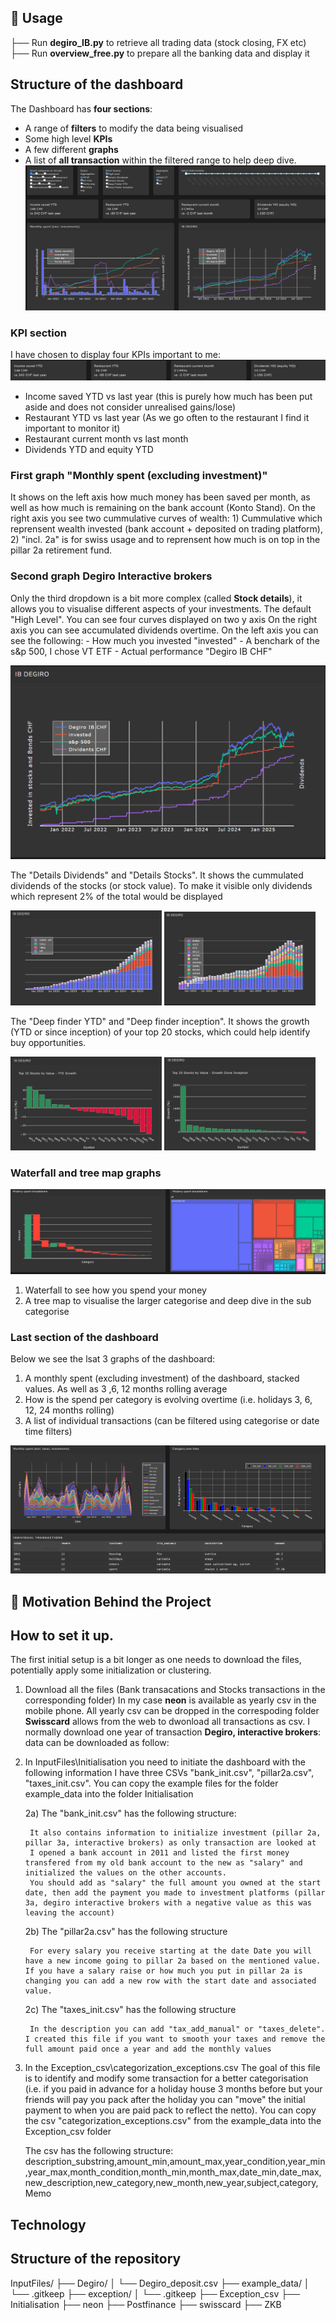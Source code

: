 ## 🚀 Usage 
├── Run **degiro_IB.py** to retrieve all trading data (stock closing, FX etc)  
├── Run **overview_free.py** to prepare all the banking data and display it

## Structure of the dashboard
The Dashboard has **four sections**:
- A range of **filters** to modify the data being visualised
- Some high level **KPIs**
- A few different **graphs**
- A list of **all transaction** within the filtered range to help deep dive.
![Dashboard overview](assets/dashboard_top.png)

### KPI section
I have chosen to display four KPIs important to me:
![KPI section](assets/KPI_section.png)
- Income saved YTD vs last year (this is purely how much has been put aside and does not consider unrealised gains/lose)
- Restaurant YTD vs last year (As we go often to the restaurant I find it important to monitor it)
- Restaurant current month vs last month
- Dividends YTD and equity YTD

### First graph "Monthly spent (excluding investment)"
 It shows on the left axis how much money has been saved per month, as well as how much is remaining on the bank account (Konto Stand). On the right axis you see two cummulative curves of wealth: 1) Cummulative which reprensent wealth invested (bank account + deposited on trading platform), 2) "incl. 2a" is for swiss usage and to reprensent how much is on top in the pillar 2a retirement fund.

### Second graph Degiro Interactive brokers
Only the third dropdown is a bit more complex (called **Stock details**), it allows you to visualise different aspects of your investments.
The default "High Level". You can see four curves displayed on two y axis On the right axis you can see accumulated dividends overtime. On the left axis you can see the following:
    - How much you invested "invested"
    - A benchark of the s&p 500, I chose VT ETF
    - Actual performance "Degiro IB CHF"

![High Level stock](assets/stock_HighLevel.png)

The "Details Dividends" and "Details Stocks". It shows the cummulated dividends of the stocks (or stock value). To make it visible only dividends which represent 2% of the total would be displayed
<p float="left">
  <img src="assets/dividends_details.png" width="48%" />
  <img src="assets/stock_details.png" width="48%" />
</p>

The "Deep finder YTD" and "Deep finder inception". It shows the growth (YTD or since inception) of your top 20 stocks, which could help identify buy opportunities.
<p float="left">
  <img src="assets/deep_finder_YTD.png" width="48%" />
  <img src="assets/deep_finder_inception.png" width="48%" />
</p>

### Waterfall and tree map graphs
![Tree map wateral](assets/treemap_waterfall.png)
1) Waterfall to see how you spend your money
2) A tree map to visualise the larger categorise and deep dive in the sub categorise

### Last section of the dashboard
Below we see the lsat 3 graphs of the dashboard: 
1) A monthly spent (excluding investment) of the dashboard, stacked values. As well as 3 ,6, 12 months rolling average
2) How is the spend per category is evolving overtime (i.e. holidays 3, 6, 12, 24 months rolling)
3) A list of individual transactions (can be filtered using categorise or date time filters)

![Bottom graphs](assets/bottom_dashboard.png)

## 📌 Motivation Behind the Project

## How to set it up.
The first initial setup is a bit longer as one needs to download the files, potentially apply some initialization or clustering.

1) Download all the files (Bank transacations and Stocks transactions in the corresponding folder)
    In my case **neon** is available as yearly csv in the mobile phone. All yearly csv can be dropped in the correspoding folder
    **Swisscard** allows from the web to dwonload all transactions as csv. I normally download one year of transaction
    **Degiro, interactive brokers**: data can be downloaded as follow:

2) In InputFiles\Initialisation you need to initiate the dashboard with the following information
    I have three CSVs "bank_init.csv", "pillar2a.csv", "taxes_init.csv". You can copy the example files for the folder example_data into the folder Initialisation
    
    2a) The "bank_init.csv" has the following structure:

        It also contains information to initialize investment (pillar 2a, pillar 3a, interactive brokers) as only transaction are looked at
        I opened a bank account in 2011 and listed the first money transfered from my old bank account to the new as "salary" and initialized the values on the other accounts.
        You should add as "salary" the full amount you owned at the start date, then add the payment you made to investment platforms (pillar 3a, degiro interactive brokers with a negative value as this was leaving the account)
    
    2b) The "pillar2a.csv" has the following structure

        For every salary you receive starting at the date Date you will have a new income going to pillar 2a based on the mentioned value. If you have a salary raise or how much you put in pillar 2a is changing you can add a new row with the start date and associated value.
    
    2c) The "taxes_init.csv" has the following structure

        In the description you can add "tax_add_manual" or "taxes_delete". I created this file if you want to smooth your taxes and remove the full amount paid once a year and add the monthly values

3) In the Exception_csv\categorization_exceptions.csv
    The goal of this file is to identify and modify some transaction for a better categorisation (i.e. if you paid in advance for a holiday house 3 months before but your friends will pay you pack after the holiday you can "move" the initial payment to when you are paid pack to reflect the netto). You can copy the csv "categorization_exceptions.csv" from the example_data into the Exception_csv folder

    The csv has the following structure: description_substring,amount_min,amount_max,year_condition,year_min,year_max,month_condition,month_min,month_max,date_min,date_max,new_description,new_category,new_month,new_year,subject,category, Memo


## Technology


## Structure of the repository
InputFiles/ ├── Degiro/ │ └── Degiro_deposit.csv ├── example_data/ │ └── .gitkeep ├── exception/ │ └── .gitkeep ├── Exception_csv ├── Initialisation ├── neon ├── Postfinance ├── swisscard ├── ZKB